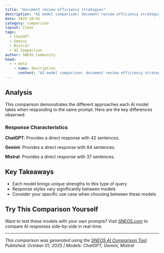 ```yaml
---
title: "document review efficiency strategies"
description: "AI model comparison: document review efficiency strategies..."
date: 2025-10-01
category: comparison
layout: Clean
tags:
  - ChatGPT
  - Gemini
  - Mistral
  - AI Comparison
author: SNEOS Community
head:
  - - meta
    - name: description
      content: "AI model comparison: document review efficiency strategies..."
---
```


<ChatComparison
  title="document review efficiency strategies"
  prompt="document review efficiency strategies"
  :responses='{
    "ChatGPT": "Certainly! Here are several effective strategies to improve document review efficiency:\n\n### 1. **Define Clear Objectives and Scope**\n- Understand the purpose of the review.\n- Set clear criteria for what needs to be reviewed (e.g., specific sections, type of issues).\n- Limit the scope to relevant content to avoid unnecessary review.\n\n### 2. **Use Technology and Tools**\n- Employ document review software with features like keyword search, annotation, version control, and comparison.\n- Utilize AI tools to identify key terms, flag inconsistencies, and highlight changes.\n- Implement collaboration platforms to allow multiple reviewers to work simultaneously and avoid duplication.\n\n### 3. **Create a Review Checklist**\n- Prepare a standard checklist of common issues to look for (e.g., formatting errors, factual accuracy, compliance).\n- Use this checklist as a guide to maintain consistency and thoroughness across the review.\n\n### 4. **Segment the Document**\n- Divide large documents into manageable sections.\n- Assign sections to different reviewers or focus on one section at a time to reduce cognitive load.\n\n### 5. **Prioritize Critical Sections**\n- Identify high-impact or high-risk parts of the document and review these first.\n- Allocate more time and resources to complex or sensitive content.\n\n### 6. **Set Time Limits**\n- Use timeboxing techniques to allocate specific time slots for reviewing each section.\n- Avoid spending too much time on minor issues.\n\n### 7. **Implement a Structured Workflow**\n- Define roles and responsibilities (e.g., first-level review, second-level validation).\n- Use version control to track changes and comments.\n- Create a standardized process for resolving conflicts and finalizing edits.\n\n### 8. **Train Reviewers**\n- Provide training on what to look for and how to use review tools efficiently.\n- Share best practices and common pitfalls.\n\n### 9. **Automate Repetitive Tasks**\n- Use macros or scripts for formatting checks.\n- Auto-generate summaries or reports from annotations.\n\n### 10. **Regular Feedback and Improvement**\n- Gather feedback from reviewers to identify bottlenecks.\n- Continuously refine the review process for better efficiency.\n\n---\n\nIf you need strategies tailored to a specific type of document (legal, technical, academic, etc.), feel free to ask!",
    "Gemini": "## Document Review Efficiency Strategies: A Comprehensive Guide\n\nDocument review is a crucial but often tedious and time-consuming process, especially in legal, compliance, and due diligence contexts.  Improving efficiency is paramount to reducing costs, meeting deadlines, and achieving better outcomes. Here\u0027s a breakdown of strategies, categorized for clarity:\n\n**I. Planning \u0026 Preparation:**\n\n*   **Define Scope and Objectives:**\n    *   **Clearly articulate the purpose of the review.** What are you trying to find? What questions are you trying to answer?  Specificity is key.\n    *   **Identify key custodians and data sources.** Knowing where the relevant information is located allows for targeted collection.\n    *   **Establish a reasonable timeframe and budget.** Realistic expectations drive more efficient workflows.\n*   **Develop a Comprehensive Search Strategy:**\n    *   **Identify key terms and phrases.**  Consider synonyms, abbreviations, and variations in terminology.\n    *   **Use Boolean operators (AND, OR, NOT) to refine searches.**  This drastically reduces the amount of irrelevant data to review.\n    *   **Create a test set:** Run your search terms against a small sample of documents to validate their effectiveness and adjust as needed.\n*   **Data Reduction \u0026 Prioritization:**\n    *   **De-duplicate documents:** Eliminate redundant copies to avoid wasted review time.\n    *   **Apply date filters:** Focus on the relevant time period.\n    *   **Utilize email threading:**  Review email conversations as single, coherent units.\n    *   **Prioritize documents based on metadata:**  Sort by author, recipient, or date to identify potentially relevant documents first.\n*   **Choose the Right Technology:**\n    *   **Invest in eDiscovery software:**  Platforms like Relativity, Disco, Everlaw, or smaller, more niche tools offer advanced features for search, analysis, and workflow management.\n    *   **Consider AI-powered tools:** Machine learning can significantly accelerate review by identifying relevant documents based on training sets.\n    *   **Ensure compatibility and integration:**  The chosen software should integrate seamlessly with your existing systems.\n*   **Team Building \u0026 Training:**\n    *   **Assemble a skilled review team:**  Consider expertise in the subject matter, legal background, and document review experience.\n    *   **Provide thorough training on the review protocol, search terms, and coding guidelines.**  Consistency is essential for accurate results.\n    *   **Establish clear communication channels:**  Facilitate quick resolution of questions and issues.\n\n**II. Review Workflow Optimization:**\n\n*   **Linear Review (Traditional):**\n    *   **Suitable for smaller document sets or when in-depth understanding is critical.**\n    *   **Best practices:** Ensure each reviewer has a manageable workload and a clear understanding of the review protocol.  Implement quality control checks.\n*   **Technology-Assisted Review (TAR)/Predictive Coding:**\n    *   **Significantly accelerates review for large document sets.**\n    *   **Process:**\n        1.  **Seed Set:**  Reviewers manually code a small set of documents as relevant or non-relevant.\n        2.  **Training:**  The machine learning algorithm analyzes the coded documents to identify patterns and learn what constitutes relevance.\n        3.  **Prediction:**  The algorithm scores the remaining documents based on their predicted relevance.\n        4.  **Review:**  Reviewers focus on the highest-scoring documents, validating the algorithm\u0027s accuracy.\n        5.  **Iteration:**  The algorithm is continuously refined based on reviewer feedback.\n    *   **Benefits:** Reduces the volume of documents requiring manual review, improves consistency, and lowers costs.\n*   **Concept Clustering \u0026 Visualization:**\n    *   **Identify common themes and relationships within the document set.**\n    *   **Group documents based on conceptual similarity.**\n    *   **Use visualizations to identify gaps in your understanding and uncover hidden patterns.**\n*   **Prioritization \u0026 Batching Strategies:**\n    *   **Rank documents based on predicted relevance (TAR).**\n    *   **Batch documents by topic, custodian, or date range.**\n    *   **Assign batches to reviewers based on their expertise.**\n*   **Workflow Automation:**\n    *   **Automate repetitive tasks such as document tagging, redaction, and production.**\n    *   **Use scripts and macros to streamline workflows.**\n*   **Real-time Monitoring \u0026 Reporting:**\n    *   **Track progress, identify bottlenecks, and monitor reviewer performance.**\n    *   **Generate reports on key metrics such as review rate, responsiveness, and cost.**\n\n**III. Reviewer Productivity \u0026 Quality Control:**\n\n*   **Clear Coding Guidelines:**\n    *   **Provide specific and unambiguous instructions on how to code documents.**\n    *   **Use a standardized coding form with clear definitions for each field.**\n    *   **Regularly update the coding guidelines based on feedback and new information.**\n*   **Regular Quality Control:**\n    *   **Implement a rigorous quality control process to ensure accuracy and consistency.**\n    *   **Have a second reviewer independently review a sample of documents coded by each reviewer.**\n    *   **Track error rates and provide feedback to reviewers.**\n*   **Provide Feedback \u0026 Support:**\n    *   **Encourage reviewers to ask questions and provide feedback on the review protocol.**\n    *   **Offer ongoing training and support to help reviewers improve their skills.**\n*   **Breaks \u0026 Ergonomics:**\n    *   **Encourage regular breaks to avoid fatigue and maintain focus.**\n    *   **Ensure reviewers have ergonomic workstations to prevent physical strain.**\n*   **Incentivize Performance:**\n    *   **Set realistic productivity goals and reward reviewers for exceeding them.**\n    *   **Recognize and reward reviewers for high-quality work.**\n\n**IV. Post-Review Analysis \u0026 Improvement:**\n\n*   **Document lessons learned:**  After each review, analyze what worked well and what could be improved.\n*   **Refine search strategies:** Adjust search terms and strategies based on the results of the review.\n*   **Update coding guidelines:**  Revise coding guidelines based on ambiguities or inconsistencies identified during the review.\n*   **Invest in ongoing training:**  Provide ongoing training to reviewers on new technologies and best practices.\n*   **Document retention policies:** Review document retention policies to avoid collecting unnecessary documents in the future.\n\n**V. Emerging Technologies \u0026 Trends:**\n\n*   **AI-powered Document Review:** Using AI for everything from initial classification to summarization and even prediction of outcomes.\n*   **Natural Language Processing (NLP):** Understanding context and sentiment in documents to improve search and analysis.\n*   **Cloud-Based Solutions:** Offers scalability, accessibility, and collaboration benefits.\n*   **Continuous Active Learning:**  AI algorithms that constantly learn and adapt as the review progresses.\n\n**Key Takeaways for Success:**\n\n*   **Start with a well-defined plan.**\n*   **Leverage technology to automate tasks and improve efficiency.**\n*   **Invest in training and support for your review team.**\n*   **Implement a rigorous quality control process.**\n*   **Continuously monitor and improve your review processes.**\n\nBy implementing these strategies, you can significantly improve the efficiency of your document review process, reduce costs, and achieve better outcomes. Remember to tailor your approach to the specific requirements of each project and stay abreast of emerging technologies to maintain a competitive edge.\n",
    "Mistral": "Improving document review efficiency is crucial for legal professionals, researchers, and anyone dealing with large volumes of text. Here are some strategies to enhance document review efficiency:\n\n### 1. **Use Technology**\n   - **Document Management Systems (DMS):** Utilize DMS to organize, store, and retrieve documents efficiently.\n   - **E-Discovery Tools:** Employ e-discovery software to automate the review process, including keyword searches, predictive coding, and machine learning.\n   - **Optical Character Recognition (OCR):** Convert scanned documents into searchable text.\n   - **Artificial Intelligence (AI):** Leverage AI tools for document classification, sentiment analysis, and summarization.\n\n### 2. **Standardize Processes**\n   - **Templates and Checklists:** Create standard templates and checklists for common document types to ensure consistency and completeness.\n   - **Workflow Automation:** Automate repetitive tasks such as document routing, approval processes, and notifications.\n\n### 3. **Training and Skill Development**\n   - **Continuous Learning:** Provide ongoing training for staff on new tools and best practices.\n   - **Specialization:** Assign specific types of documents to specialists who are familiar with the content and context.\n\n### 4. **Collaboration Tools**\n   - **Shared Workspaces:** Use collaborative platforms like Google Workspace, Microsoft Teams, or Slack to facilitate teamwork and communication.\n   - **Version Control:** Implement version control systems to track changes and ensure everyone is working on the latest version.\n\n### 5. **Prioritization and Time Management**\n   - **Task Prioritization:** Prioritize documents based on urgency, importance, and deadlines.\n   - **Time Blocking:** Allocate specific time slots for different types of document review tasks to avoid multitasking and maintain focus.\n\n### 6. **Quality Control**\n   - **Peer Review:** Implement a peer review process to catch errors and ensure accuracy.\n   - **Audit Trails:** Maintain audit trails to track who reviewed what and when, ensuring accountability.\n\n### 7. **Ergonomics and Work Environment**\n   - **Comfortable Workspace:** Ensure the workspace is ergonomically designed to reduce fatigue and improve focus.\n   - **Breaks and Rest:** Take regular breaks to avoid burnout and maintain productivity.\n\n### 8. **Data Analytics**\n   - **Performance Metrics:** Track key performance indicators (KPIs) such as review speed, accuracy, and volume handled.\n   - **Feedback Loops:** Use data analytics to identify bottlenecks and areas for improvement.\n\n### 9. **Outsourcing and Delegation**\n   - **Outsourcing:** Consider outsourcing non-critical document review tasks to specialized service providers.\n   - **Delegation:** Delegate tasks to junior staff or paralegals to free up senior staff for more complex reviews.\n\n### 10. **Regular Review and Adjustment**\n   - **Periodic Reviews:** Regularly review and update processes and tools to adapt to changing needs and technologies.\n   - **Feedback Mechanisms:** Establish mechanisms for staff to provide feedback on the review process and suggest improvements.\n\n### 11. **Legal and Compliance**\n   - **Compliance Checks:** Ensure all documents comply with relevant legal and regulatory requirements.\n   - **Data Security:** Implement robust data security measures to protect sensitive information.\n\nBy implementing these strategies, you can significantly enhance the efficiency and effectiveness of your document review process."
  }'
  published-date="21:34"
/>

## Analysis

This comparison demonstrates the different approaches each AI model takes when responding to the same prompt. Here are the key differences observed:

### Response Characteristics

**ChatGPT**: Provides a direct response with 42 sentences. 

**Gemini**: Provides a direct response with 84 sentences. 

**Mistral**: Provides a direct response with 37 sentences. 

## Key Takeaways

- Each model brings unique strengths to this type of query
- Response styles vary significantly between models
- Consider your specific use case when choosing between these models

## Try This Comparison Yourself

Want to test these models with your own prompts? Visit [SNEOS.com](https://sneos.com) to compare AI responses side-by-side in real-time.

---

*This comparison was generated using the [SNEOS AI Comparison Tool](https://sneos.com)*
*Published: October 01, 2025 | Models: ChatGPT, Gemini, Mistral*
